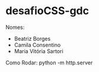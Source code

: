 # desafioCSS-gdc

Nomes:
- Beatriz Borges
- Camila Consentino
- Maria Vitória Sartori

Como Rodar:
python -m http.server 